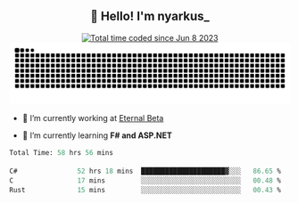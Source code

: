 <h2 align="center">👋 Hello! I'm nyarkus_</h2>
<p align="center">
  <a href="https://wakatime.com/@8f9aa332-6725-4e00-a5d9-b2317a4b74a6">
    <img src="https://wakatime.com/badge/user/8f9aa332-6725-4e00-a5d9-b2317a4b74a6.svg" alt="Total time coded since Jun 8 2023" />
  </a>
  <br>
  <img src = "https://github.com/nyarkus/nyarkus/blob/output/github-snake-dark.svg">
</p>

- 🔭 I’m currently working at [Eternal Beta](https://github.com/Kacianoki/Eternal-Beta)
<!--- 💬 Ask me about **nothing :<**-->
- 🌱 I’m currently learning **F# and ASP.NET**

<!--START_SECTION:waka-->

```fs
Total Time: 58 hrs 56 mins

C#               52 hrs 18 mins  █████████████████████▓░░░   86.65 %
C                17 mins         ░░░░░░░░░░░░░░░░░░░░░░░░░   00.48 %
Rust             15 mins         ░░░░░░░░░░░░░░░░░░░░░░░░░   00.43 %
```

<!--END_SECTION:waka-->
